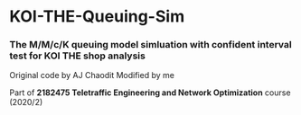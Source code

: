 # KOI-THE-Queuing-Sim

### The M/M/c/K queuing model simluation with confident interval test for KOI THE shop analysis

Original code by AJ Chaodit
Modified by me

Part of **2182475 Teletraffic Engineering and Network Optimization** course (2020/2)
